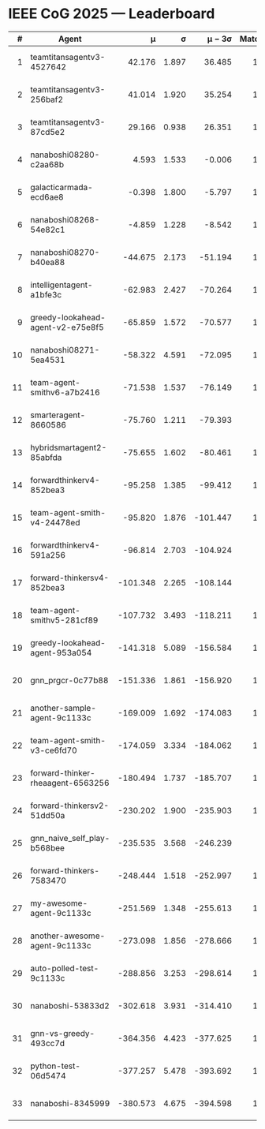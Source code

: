 # IEEE CoG 2025 — Leaderboard

| # | Agent | μ | σ | μ − 3σ | Matches | Updated |
|---:|---|---:|---:|---:|---:|---|
| 1 | teamtitansagentv3-4527642 | 42.176 | 1.897 | 36.485 | 1120 | 2025-09-01 05:40 |
| 2 | teamtitansagentv3-256baf2 | 41.014 | 1.920 | 35.254 | 1438 | 2025-09-01 05:40 |
| 3 | teamtitansagentv3-87cd5e2 | 29.166 | 0.938 | 26.351 | 1318 | 2025-09-01 05:40 |
| 4 | nanaboshi08280-c2aa68b | 4.593 | 1.533 | -0.006 | 1260 | 2025-09-01 05:40 |
| 5 | galacticarmada-ecd6ae8 | -0.398 | 1.800 | -5.797 | 1220 | 2025-09-01 05:40 |
| 6 | nanaboshi08268-54e82c1 | -4.859 | 1.228 | -8.542 | 1420 | 2025-09-01 05:40 |
| 7 | nanaboshi08270-b40ea88 | -44.675 | 2.173 | -51.194 | 1400 | 2025-09-01 05:40 |
| 8 | intelligentagent-a1bfe3c | -62.983 | 2.427 | -70.264 | 1089 | 2025-09-01 05:40 |
| 9 | greedy-lookahead-agent-v2-e75e8f5 | -65.859 | 1.572 | -70.577 | 1530 | 2025-09-01 05:40 |
| 10 | nanaboshi08271-5ea4531 | -58.322 | 4.591 | -72.095 | 1160 | 2025-09-01 05:40 |
| 11 | team-agent-smithv6-a7b2416 | -71.538 | 1.537 | -76.149 | 1440 | 2025-09-01 05:40 |
| 12 | smarteragent-8660586 | -75.760 | 1.211 | -79.393 | 971 | 2025-09-01 05:40 |
| 13 | hybridsmartagent2-85abfda | -75.655 | 1.602 | -80.461 | 1088 | 2025-09-01 05:40 |
| 14 | forwardthinkerv4-852bea3 | -95.258 | 1.385 | -99.412 | 1135 | 2025-09-01 05:40 |
| 15 | team-agent-smith-v4-24478ed | -95.820 | 1.876 | -101.447 | 1080 | 2025-09-01 05:40 |
| 16 | forwardthinkerv4-591a256 | -96.814 | 2.703 | -104.924 | 970 | 2025-09-01 05:40 |
| 17 | forward-thinkersv4-852bea3 | -101.348 | 2.265 | -108.144 | 803 | 2025-09-01 05:40 |
| 18 | team-agent-smithv5-281cf89 | -107.732 | 3.493 | -118.211 | 1260 | 2025-09-01 05:40 |
| 19 | greedy-lookahead-agent-953a054 | -141.318 | 5.089 | -156.584 | 1390 | 2025-09-01 05:40 |
| 20 | gnn_prgcr-0c77b88 | -151.336 | 1.861 | -156.920 | 1160 | 2025-09-01 05:40 |
| 21 | another-sample-agent-9c1133c | -169.009 | 1.692 | -174.083 | 1420 | 2025-09-01 05:40 |
| 22 | team-agent-smith-v3-ce6fd70 | -174.059 | 3.334 | -184.062 | 1080 | 2025-09-01 05:40 |
| 23 | forward-thinker-rheaagent-6563256 | -180.494 | 1.737 | -185.707 | 1400 | 2025-09-01 05:40 |
| 24 | forward-thinkersv2-51dd50a | -230.202 | 1.900 | -235.903 | 1100 | 2025-09-01 05:40 |
| 25 | gnn_naive_self_play-b568bee | -235.535 | 3.568 | -246.239 | 580 | 2025-09-01 05:40 |
| 26 | forward-thinkers-7583470 | -248.444 | 1.518 | -252.997 | 1360 | 2025-09-01 05:40 |
| 27 | my-awesome-agent-9c1133c | -251.569 | 1.348 | -255.613 | 1160 | 2025-09-01 05:40 |
| 28 | another-awesome-agent-9c1133c | -273.098 | 1.856 | -278.666 | 1580 | 2025-09-01 05:40 |
| 29 | auto-polled-test-9c1133c | -288.856 | 3.253 | -298.614 | 1540 | 2025-09-01 05:40 |
| 30 | nanaboshi-53833d2 | -302.618 | 3.931 | -314.410 | 1220 | 2025-09-01 05:40 |
| 31 | gnn-vs-greedy-493cc7d | -364.356 | 4.423 | -377.625 | 1400 | 2025-09-01 05:40 |
| 32 | python-test-06d5474 | -377.257 | 5.478 | -393.692 | 1120 | 2025-09-01 05:40 |
| 33 | nanaboshi-8345999 | -380.573 | 4.675 | -394.598 | 1220 | 2025-09-01 05:40 |

